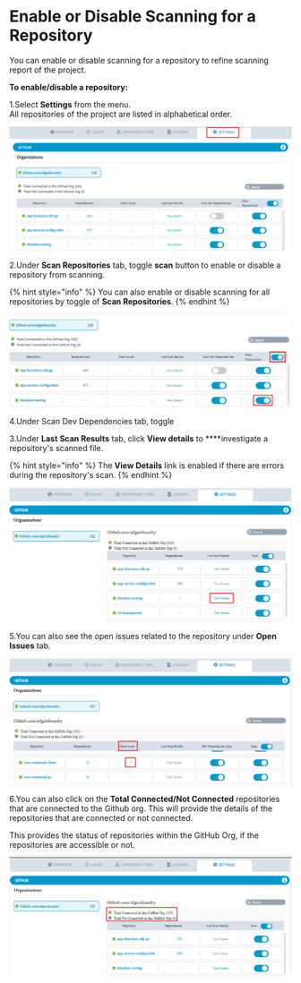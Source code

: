 # Enable or Disable Scanning for a Repository

You can enable or disable scanning for a repository to refine scanning report of the project.

**To enable/disable a repository:**

1.Select **Settings** from the menu.  
All repositories of the project are listed in alphabetical order. 

![Settings](../.gitbook/assets/new_settings.png)

2.Under **Scan Repositories** tab, toggle **scan** button to enable or disable a repository from scanning. 

{% hint style="info" %}
You can also enable or disable scanning for all repositories by toggle of **Scan Repositories**. 
{% endhint %}

![Enable Scan Repository](../.gitbook/assets/scan_repo.png)

4.Under Scan Dev Dependencies tab, toggle 

3.Under **Last** **Scan Results** tab, click **View details** to ****investigate a repository's scanned file.

{% hint style="info" %}
The **View Details** link is enabled if there are errors during the repository's scan.
{% endhint %}

![View Details](../.gitbook/assets/1%20%281%29.png)

5.You can also see the open issues related to the repository under **Open Issues** tab.

![Open Issues](../.gitbook/assets/open_issues.png)

6.You can also click on the **Total Connected/Not Connected** repositories that are connected to the Github org.  This will provide the details of the repositories that are connected or not connected.  

This provides the status of repositories within the GitHub Org, if the repositories are accessible or not.

![Github List](../.gitbook/assets/git.png)







